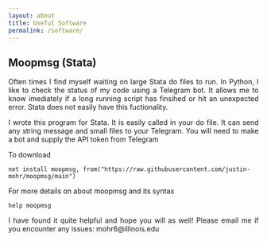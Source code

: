 ```yaml
---
layout: about
title: Useful Software
permalink: /software/  
---
```

## Moopmsg (Stata)

<p align="justify">
Often times I find myself waiting on large Stata do files to run. In Python, I like to check the status of my code using a Telegram bot. It allows me to know imediately if a long running script has finsihed or hit an unexpected error. Stata does not easily have this fuctionality. </p>
<p align="justify">
I wrote this  program for Stata. It is easily called in your do file. It can send any string message and small files to your Telegram. You will need to make a bot and supply the API token from Telegram</p>

To download 
~~~
net install moopmsg, from("https://raw.githubusercontent.com/justin-mohr/moopmsg/main")
~~~

For more details on about moopmsg and its syntax
~~~
help moopmsg
~~~
<p align="justify">
I have found it quite helpful and hope you will as well! Please email me if you encounter any issues: mohr6@illinois.edu </p>



